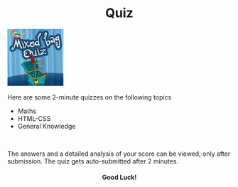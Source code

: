 <h1 align="center">Quiz </h1>
<img src="readmeimg.jpg" width="25%" alt="QUIZ" border="solid">

<br>
<p> Here are some 2-minute quizzes on the following topics
  <ul>
    <li> Maths </li>
    <li> HTML-CSS </li>
    <li> General Knowledge</li>
    </ul>
 </p>
 <br>
 <p > The answers and a detailed analysis of your score can be viewed, only after submission. The quiz gets auto-submitted after 2 minutes. </p>
 <h4 align="center"<font color="blue"> Good Luck!</h4>
